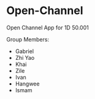 # Open-Channel
Open Channel App for 1D 50.001

Group Members:
- Gabriel
- Zhi Yao
- Khai
- Zile
- Ivan
- Hangwee
- Ismam
